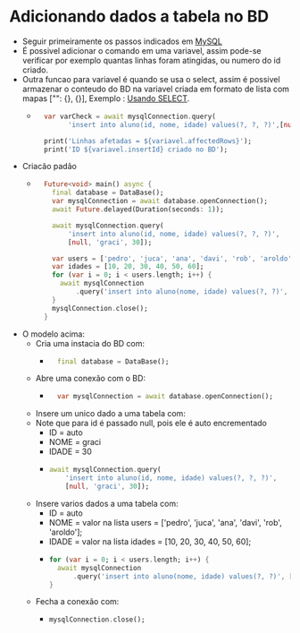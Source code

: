 # Adicionando dados a tabela no BD
- Seguir primeiramente os passos indicados em [MySQL](../../MYSQL.md)
- É possivel adicionar o comando em uma variavel, assim pode-se verificar por exemplo quantas linhas foram atingidas, ou numero do id criado.
- Outra funcao para variavel é quando se usa o select, assim é possivel armazenar o conteudo do BD na variavel criada em formato de lista com mapas ["": {}, {}], Exemplo : [Usando SELECT](../Modelos/Exibindo_dados_do_BD.md).
  - ```dart
      var varCheck = await mysqlConnection.query(
            'insert into aluno(id, nome, idade) values(?, ?, ?)',[null, 'nome', 0]);

      print('Linhas afetadas = ${variavel.affectedRows}');
      print('ID ${variavel.insertId} criado no BD');
      ```
- Criacão padão
  - ```dart
      Future<void> main() async {
        final database = DataBase();
        var mysqlConnection = await database.openConnection();
        await Future.delayed(Duration(seconds: 1));

        await mysqlConnection.query(
            'insert into aluno(id, nome, idade) values(?, ?, ?)',
            [null, 'graci', 30]);

        var users = ['pedro', 'juca', 'ana', 'davi', 'rob', 'aroldo'];
        var idades = [10, 20, 30, 40, 50, 60];
        for (var i = 0; i < users.length; i++) {
          await mysqlConnection
              .query('insert into aluno(nome, idade) values(?, ?)', [users[i], idades[i]]);
        }
        mysqlConnection.close();
      }
      ```
- O modelo acima:
    - Cria uma instacia do BD com:
        - ```dart
            final database = DataBase();
            ```
    - Abre uma conexão com o BD:
        - ```dart
            var mysqlConnection = await database.openConnection();
            ```
    - Insere um unico dado a uma tabela com:
    - Note que para id é passado null, pois ele é auto encrementado
        - ID = auto
        - NOME = graci
        - IDADE = 30
        - ```dart
          await mysqlConnection.query(
              'insert into aluno(id, nome, idade) values(?, ?, ?)',
              [null, 'graci', 30]);
            ```
    - Insere varios dados a uma tabela com:
        - ID = auto
        - NOME = valor na lista users = ['pedro', 'juca', 'ana', 'davi', 'rob', 'aroldo'];
        - IDADE = valor na lista idades = [10, 20, 30, 40, 50, 60];
        - ```dart
          for (var i = 0; i < users.length; i++) {
            await mysqlConnection
                .query('insert into aluno(nome, idade) values(?, ?)', [users[i], idades[i]]);
          }
            ```
    - Fecha a conexão com:
        - ```dart
          mysqlConnection.close();
            ```   
